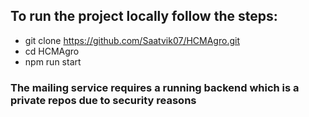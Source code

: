 ## To run the project locally follow the steps:
- git clone https://github.com/Saatvik07/HCMAgro.git
- cd HCMAgro
- npm run start

### The mailing service requires a running backend which is a private repos due to security reasons
